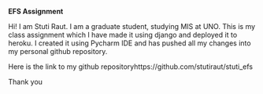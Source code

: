<html>
<head>

<strong> EFS Assignment</strong>

<p>Hi! I am Stuti Raut.
I am a graduate student, studying MIS at UNO. This is my class assignment which I have made it using django and deployed it to heroku. 
I created it using Pycharm IDE and has pushed all my changes into my personal github repository.

Here is the link to my github repositoryhttps://github.com/stutiraut/stuti_efs </br>

Thank you
</p>
</html>
